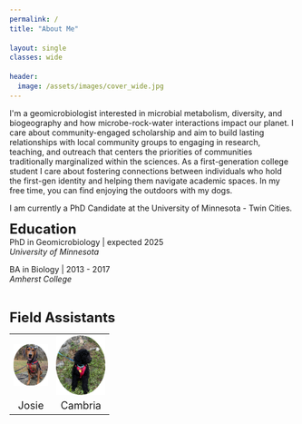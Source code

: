 ```yaml
---
permalink: /
title: "About Me"

layout: single
classes: wide

header:
  image: /assets/images/cover_wide.jpg
---
```

  
I'm a geomicrobiologist interested in microbial metabolism, diversity, and biogeography and how microbe-rock-water interactions impact our planet. I care about community-engaged scholarship and aim to build lasting relationships with local community groups to engaging in research, teaching, and outreach that centers the priorities of communities traditionally marginalized within the sciences. As a first-generation college student I care about fostering connections between individuals who hold the first-gen identity and helping them navigate academic spaces. In my free time, you can find enjoying the outdoors with my dogs.

I am currently a PhD Candidate at the University of Minnesota - Twin Cities. 


__<font size = "5" >Education</font>__  
PhD in Geomicrobiology     |     expected 2025  
*University of Minnesota* 
  
BA in Biology              |      2013 - 2017  
*Amherst College*

<br>

__<font size = "5" >Field Assistants</font>__  
<table style="width: 35%">
<tbody>
  <tr>
    <td class="tg-0lax" style="text-align: center;" ><img src="/assets/images/josie_round.png" alt="" min-height = "100%"></td>
    <td class="tg-0lax" style="text-align: center;" ><img src="/assets/images/cam_round.png" alt="" min-height = "100%"></td>
  </tr>
  <tr>
    <td class="tg-0lax" style="font-size: large;text-align: center;" >Josie</td>
    <td class="tg-0lax" style="font-size: large;text-align: center;">Cambria</td>
  </tr>

